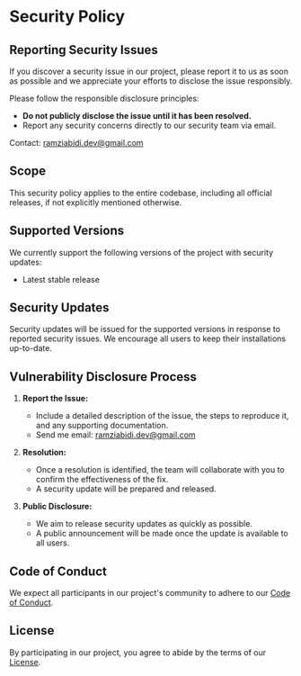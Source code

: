 # Security Policy

## Reporting Security Issues

If you discover a security issue in our project, please report it to us as soon as possible and we appreciate your efforts to disclose the issue responsibly.

Please follow the responsible disclosure principles:

- **Do not publicly disclose the issue until it has been resolved.**
- Report any security concerns directly to our security team via email.

Contact: [ramziabidi.dev@gmail.com](mailto:ramziabidi.dev@gmail.com)

## Scope

This security policy applies to the entire codebase, including all official releases, if not explicitly mentioned otherwise.

## Supported Versions

We currently support the following versions of the project with security updates:

- Latest stable release

## Security Updates

Security updates will be issued for the supported versions in response to reported security issues. We encourage all users to keep their installations up-to-date.

## Vulnerability Disclosure Process

1. **Report the Issue:**

   - Include a detailed description of the issue, the steps to reproduce it, and any supporting documentation.
   - Send me email:
     [ramziabidi.dev@gmail.com](mailto:ramziabidi.dev@gmail.com)

2. **Resolution:**

   - Once a resolution is identified, the team will collaborate with you to confirm the effectiveness of the fix.
   - A security update will be prepared and released.

3. **Public Disclosure:**
   - We aim to release security updates as quickly as possible.
   - A public announcement will be made once the update is available to all users.

## Code of Conduct

We expect all participants in our project's community to adhere to our [Code of Conduct](CODE_OF_CONDUCT.md).

## License

By participating in our project, you agree to abide by the terms of our [License](LICENSE).
